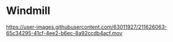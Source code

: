 # Windmill

https://user-images.githubusercontent.com/63011927/211626063-65c34295-41cf-4ee2-b6ec-8a92ccdb4acf.mov

